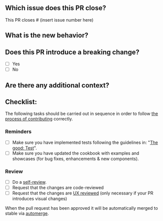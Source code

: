 ## Which issue does this PR close?

This PR closes # (insert issue number here)

## What is the new behavior?

<!-- Replace this paragraph with a description of the new behaviour after your pull request is merged -->

## Does this PR introduce a breaking change?

- [ ] Yes
- [ ] No

<!-- If this PR contains a breaking change, replace this paragraph with a description of the impact and migration path for existing applications  -->

## Are there any additional context?

<!-- Replace this paragraph with any additional context e.g, explanations, links or screenshots (if any) -->

## Checklist:

The following tasks should be carried out in sequence in order to follow [the process of contributing](https://github.com/kirbydesign/designsystem/blob/stable/.github/CONTRIBUTING.md/#the-process-of-contributing) correctly.

### Reminders
- [ ] Make sure you have implemented tests following the guidelines in: "[The good: Test](https://github.com/kirbydesign/designsystem/wiki/The-Good%3A-Test)".
- [ ] Make sure you have updated the cookbook with examples and showcases (for bug fixes, enhancements & new components).

### Review  
- [ ] Do a [self-review](https://github.com/kirbydesign/designsystem/wiki/The-Good%3A-Self-review).
- [ ] Request that the changes are code-reviewed 
- [ ] Request that the changes are [UX reviewed](https://github.com/kirbydesign/designsystem/blob/stable/.github/CONTRIBUTING.md/#ux-review) (only necessary if your PR introduces visual changes)

When the pull request has been approved it will be automatically merged to stable via [automerge](https://docs.github.com/en/github/collaborating-with-issues-and-pull-requests/automatically-merging-a-pull-request).


